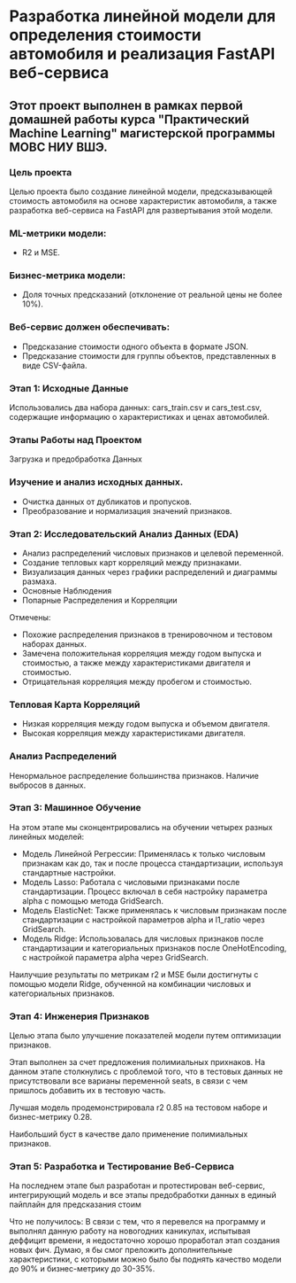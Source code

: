 # Разработка линейной модели для определения стоимости автомобиля и реализация FastAPI веб-сервиса #
## Этот проект выполнен в рамках первой домашней работы курса "Практический Machine Learning" магистерской программы МОВС НИУ ВШЭ. ##

### Цель проекта ###
Целью проекта было создание линейной модели, предсказывающей стоимость автомобиля на основе характеристик автомобиля, а также разработка веб-сервиса на FastAPI для развертывания этой модели.

### ML-метрики модели: ###

* R2 и MSE.

### Бизнес-метрика модели: 

* Доля точных предсказаний (отклонение от реальной цены не более 10%).

### Веб-сервис должен обеспечивать:

* Предсказание стоимости одного объекта в формате JSON.
* Предсказание стоимости для группы объектов, представленных в виде CSV-файла.

### Этап 1: Исходные Данные
Использовались два набора данных: cars_train.csv и cars_test.csv, содержащие информацию о характеристиках и ценах автомобилей.

### Этапы Работы над Проектом
Загрузка и предобработка Данных

### Изучение и анализ исходных данных.
* Очистка данных от дубликатов и пропусков.
* Преобразование и нормализация значений признаков.


### Этап 2: Исследовательский Анализ Данных (EDA)
 
* Анализ распределений числовых признаков и целевой переменной.
* Создание тепловых карт корреляций между признаками.
* Визуализация данных через графики распределений и диаграммы размаха.
* Основные Наблюдения
* Попарные Распределения и Корреляции

Отмечены:

* Похожие распределения признаков в тренировочном и тестовом наборах данных.
* Замечена положительная корреляция между годом выпуска и стоимостью, а также между характеристиками двигателя и стоимостью.
* Отрицательная корреляция между пробегом и стоимостью.

### Тепловая Карта Корреляций

* Низкая корреляция между годом выпуска и объемом двигателя.
* Высокая корреляция между характеристиками двигателя.

### Анализ Распределений

Ненормальное распределение большинства признаков.
Наличие выбросов в данных.


### Этап 3: Машинное Обучение

На этом этапе мы сконцентрировались на обучении четырех разных линейных моделей:

* Модель Линейной Регрессии: Применялась к только числовым признакам как до, так и после процесса стандартизации, используя стандартные настройки.
* Модель Lasso: Работала с числовыми признаками после стандартизации. Процесс включал в себя настройку параметра alpha с помощью метода GridSearch.
* Модель ElasticNet: Также применялась к числовым признакам после стандартизации с настройкой параметров alpha и l1_ratio через GridSearch.
* Модель Ridge: Использовалась для числовых признаков после стандартизации и категориальных признаков после OneHotEncoding, с настройкой параметра alpha через GridSearch.

Наилучшие результаты по метрикам r2 и MSE были достигнуты с помощью модели Ridge, обученной на комбинации числовых и категориальных признаков.

### Этап 4: Инженерия Признаков
Целью этапа было улучшение показателей модели путем оптимизации признаков. 

Этап выполнен за счет предложения полимиальных прихнаков. 
На данном этапе столкнулись с проблемой того, что в тестовых данных не присутствовали все варианы переменной seats, в связи с чем пришлось добавить их в тестовую часть.

Лучшая модель продемонстрировала r2 0.85 на тестовом наборе и бизнес-метрику 0.28.

Наибольший буст в качестве дало применение полимиальных признаков.

### Этап 5: Разработка и Тестирование Веб-Сервиса
На последнем этапе был разработан и протестирован веб-сервис, интегрирующий модель и все этапы предобработки данных в единый пайплайн для предсказания стоим

Что не получилось:
В связи с тем, что я перевелся на программу и выполнял данную работу на новогодних каникулах, испытывая деффицит времени, я недостаточно хорошо проработал этап создания новых фич. Думаю, я бы смог преложить дополнительные характеристики, с которыми можно было бы поднять качество модели до 90% и бизнес-метрику до 30-35%.
